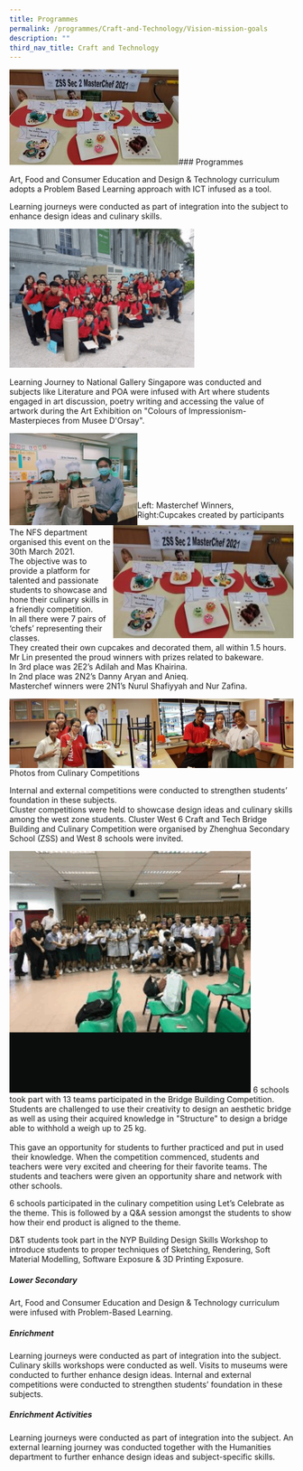 ```yaml
---
title: Programmes
permalink: /programmes/Craft-and-Technology/Vision-mission-goals
description: ""
third_nav_title: Craft and Technology
---
```

![](/images/Cupcakes-created-by-participants-300x169.jpg)### Programmes

Art, Food and Consumer Education and Design & Technology curriculum adopts a Problem Based Learning approach with ICT infused as a tool.

Learning journeys were conducted as part of integration into the subject to enhance design ideas and culinary skills.

<img src="/images/craftandtechnologylearningjourney_1.gif" 
     style="width:65%">

Learning Journey to National Gallery Singapore was conducted and subjects like Literature and POA were infused with Art where students engaged in art discussion, poetry writing and accessing the value of artwork during the Art Exhibition on "Colours of Impressionism- Masterpieces from Musee D'Orsay".

<img src="/images/Masterchef-winners-300x216.jpg" 
     style="width:45%" align = left>
<img src="/images/Cupcakes-created-by-participants-300x169.jpg" 
     style="width:320px;height:200px" align = right>

<br> <br> <br> <br> <br> <br> <br>
Left: Masterchef Winners, Right:Cupcakes created by participants

The NFS department organised this event on the 30th March 2021. <br>
The objective was to provide a platform for talented and passionate students to showcase and hone their culinary skills in a friendly competition. <br>
In all there were 7 pairs of ‘chefs’ representing their classes. <br>
They created their own cupcakes and decorated them, all within 1.5 hours. <br>
Mr Lin presented the proud winners with prizes related to bakeware. <br>
In 3rd place was 2E2’s Adilah and Mas Khairina.<br>
In 2nd place was 2N2’s Danny Aryan and Anieq.<br>
Masterchef winners were 2N1’s Nurul Shafiyyah and Nur Zafina.

<img src="/images/Culinary-Competition-1-300x146.jpg" 
     style="width:50%" align = left>
<img src="/images/Culinary-Competition-2-300x146.jpg" 
     style="width:50%" align = left>
Photos from Culinary Competitions

Internal and external competitions were conducted to strengthen students’ foundation in these subjects. <br>
Cluster competitions were held to showcase design ideas and culinary skills among the west zone students. Cluster West 6 Craft and Tech Bridge Building and Culinary Competition were organised by Zhenghua Secondary School (ZSS) and West 8 schools were invited.

<img src="/images/bridge%20building.gif" 
     style="width:85%">
6 schools took part with 13 teams participated in the Bridge Building Competition. Students are challenged to use their creativity to design an aesthetic bridge as well as using their acquired knowledge in "Structure" to design a bridge able to withhold a weigh up to 25 kg. <br> <br>
This gave an opportunity for students to further practiced and put in used  their knowledge. When the competition commenced, students and teachers were very excited and cheering for their favorite teams. The students and teachers were given an opportunity share and network with other schools.

6 schools participated in the culinary competition using Let’s Celebrate as the theme. This is followed by a Q&A session amongst the students to show how their end product is aligned to the theme.

D&T students took part in the NYP Building Design Skills Workshop to introduce students to proper techniques of Sketching, Rendering, Soft Material Modelling, Software Exposure & 3D Printing Exposure.

##### Lower Secondary
Art, Food and Consumer Education and Design & Technology curriculum were infused with Problem-Based Learning.

##### Enrichment
Learning journeys were conducted as part of integration into the subject. Culinary skills workshops were conducted as well. Visits to museums were conducted to further enhance design ideas. Internal and external competitions were conducted to strengthen students’ foundation in these subjects.

##### Enrichment Activities
Learning journeys were conducted as part of integration into the subject. An external learning journey was conducted together with the Humanities department to further enhance design ideas and subject-specific skills.